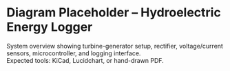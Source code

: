 # Diagram Placeholder – Hydroelectric Energy Logger

System overview showing turbine-generator setup, rectifier, voltage/current sensors, microcontroller, and logging interface.  
Expected tools: KiCad, Lucidchart, or hand-drawn PDF.
